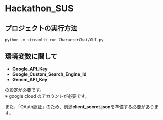 # Hackathon_SUS
  
## プロジェクトの実行方法
```shell
python -m streamlit run CharacterChat/GUI.py
```

## 環境変数に関して
- **Google_API_Key**
- **Google_Custom_Search_Engine_Id**
- **Gemini_API_Key**

の設定が必要です。  
※ google cloud のアカウントが必要です。

また、「OAuth認証」のため、別途**client_secret.json**を準備する必要があります。
